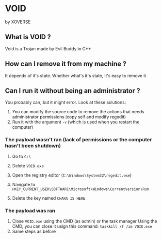 # VOID

by XOVERSE

## What is VOID ?

Void is a Trojan made by Evil Buddy in C++

## How can I remove it from my machine ?

It depends of it's state. Whether what's it's state, it's easy to remove it

## Can I run it without being an administrator ?

You probably can, but it might error. Look at these solutions:
1. You can modify the source code to remove the actions that needs administrator permissions (copy self and modify regedit)
2. Run it with the argument `-v` (which is used when you restart the computer)

### The payload wasn't ran (lack of permissions or the computer hasn't been shutdown)

1. Go to `C:\`

2. Delete `VOID.exe`

3. Open the registry editor (`C:\Windows\System32\regedit.exe`)

4. Navigate to `HKEY_CURRENT_USER\SOFTWARE\Microsoft\Windows\CurrentVersion\Run`

5. Delete the key named `CHARA IS HERE`

### The payload was ran

1. Close `VOID.exe` using the CMD (as admin) or the task manager
	Using the CMD, you can close it usign this command: `taskkill /f /im VOID.exe`
2. Same steps as before